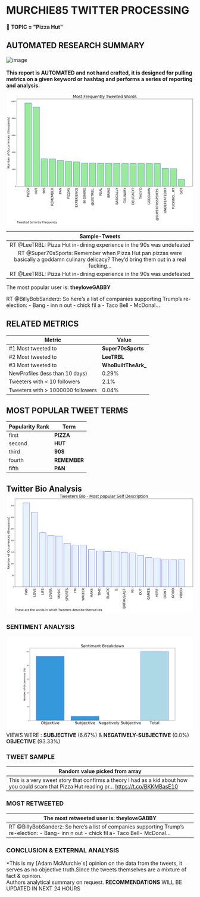 # MURCHIE85 TWITTER PROCESSING 
&#x1F34E; **TOPIC = "Pizza Hut"**

## AUTOMATED RESEARCH SUMMARY

![image](https://marketingplatform.google.com/about/static/images/gmp/analytics-smb-benefit.jpg)
<br></br>
<b> This report is AUTOMATED and not hand crafted, it is designed for pulling metrics on a given keyword or hashtag and performs a series of reporting and analysis.</b>



![image](TWEETS.png)



|                **Sample-Tweets**        |
| :-------------: |
| RT @LeeTRBL: Pizza Hut in-dining experience in the 90s was undefeated |
| RT @Super70sSports: Remember when Pizza Hut pan pizzas were basically a goddamn culinary delicacy? They’d bring them out in a real fucking… |
| RT @LeeTRBL: Pizza Hut in-dining experience in the 90s was undefeated |

The most popular user is: **theyloveGABBY**
<div class="alert alert-block alert-danger"> RT @BillyBobSanderz: So here’s a list of companies supporting Trump’s re-election: 
- Bang
- inn n out 
- chick fil a
- Taco Bell
- McDonal…</div>

## RELATED METRICS<br>
| Metric | Value |
| ------------- | ------------- |
| #1 Most tweeted to  | **Super70sSports** |
| #2 Most tweeted to  | **LeeTRBL** |
| #3 Most tweeted to  | **WhoBuiltTheArk_** |
| NewProfiles (less than 10 days) | 0.29%  |
| Tweeters with < 10 followers  | 2.1%|
| Tweeters with > 1000000 followers  | 0.04%  |



## MOST POPULAR TWEET TERMS 


| Popularity Rank  | Term |
| ------------- | ------------- |
| first  | **PIZZA**  |
| second  | **HUT**  |
| third  | **90S** |
| fourth  | **REMEMBER**  |
| fifth  | **PAN**  |


## Twitter Bio Analysis![image](BIO.png)
### SENTIMENT ANALYSIS
![image](sentiment.png)
VIEWS WERE : **SUBJECTIVE**  (6.67%) & **NEGATIVELY-SUBJECTIVE** (0.0%) **OBJECTIVE** (93.33%)

### TWEET SAMPLE 
| Random value picked from array |
| ------------- |
|This is a very sweet story that confirms a theory I had as a kid about how you could scam that Pizza Hut reading pr… https://t.co/BKKMBasE10 |

### MOST RETWEETED 

| The most retweeted user is: **theyloveGABBY**  |
| ------------- |
| RT @BillyBobSanderz: So here’s a list of companies supporting Trump’s re-election: - Bang- inn n out - chick fil a- Taco Bell- McDonal… |

### CONCLUSION & EXTERNAL ANALYSIS

*This is my [Adam McMurchie`s] opinion on the data from the tweets, it serves as no objective truth.Since the tweets themselves are a mixture of fact & opinion.<br>
Authors analytical summary on request.
**RECOMMENDATIONS** WILL BE UPDATED IN NEXT  24 HOURS <br>